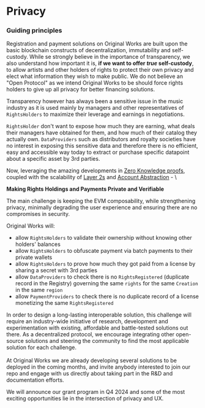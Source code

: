 # Privacy

### Guiding principles

Registration and payment solutions on Original Works are built upon the basic blockchain constructs of decentralization, immutability and self-custody. While se strongly believe in the importance of transparency, we also understand how important it is, **if we want to offer **_**true**_** self-custody**, to allow artists and other holders of rights to protect their own privacy and elect what information they wish to make public. We do not believe an "Open Protocol" as we intend Original Works to be should force rights holders to give up all privacy for better financing solutions.

Transparency however has always been a sensitive issue in the music industry as it is used mainly by managers and other representatives of `RightsHolders` to maximize their leverage and earnings in negotiations.&#x20;

`RightsHolder` don't want to expose how much they are earning, what deals their managers have obtained for them, and how much of their catalog they actually own. `DataProviders` such as distributors and royalty societies have no interest in exposing this sensitive data and therefore there is no efficient, easy and accessible way today to extract or purchase specific datapoint about a specific asset by 3rd parties.

Now, leveraging the amazing developments in [Zero Knowledge proofs](https://chain.link/education/zero-knowledge-proof-zkp), coupled with the scalability of [Layer 2s](https://www.coinbase.com/learn/crypto-basics/what-are-ethereum-layer-2-blockchains-and-how-do-they-work) and [Account Abstraction](https://ethereum.org/en/roadmap/account-abstraction/) - \


**Making Rights Holdings and Payments Private and Verifiable**&#x20;

The main challenge is keeping the EVM composability, while strengthening privacy, minimally degrading the user experience and ensuring there are no compromises in security.

Original Works will:&#x20;

* allow `RightsHolders` to validate their ownership without knowing other holders' balances
* allow `RightsHolders` to obfuscate payment via batch payments to their private wallets
* allow `RightsHolders` to prove how much they got paid from a license by sharing a secret with 3rd parties
* allow `DataProviders` to check there is no `RightsRegistered` (duplicate record in the Registry) governing the same `rights` for the same `Creation` in the same `region`
* allow `PaymentProviders` to check there is no duplicate record of a license monetizing the same  `RightsRegistered`

In order to design a long-lasting interoperable solution, this challenge will require an industry-wide initiative of research, development and experimentation with existing, affordable and battle-tested solutions out there. As a decentralized protocol, we encourage integrating other open-source solutions and steering the community to find the most applicable solution for each challenge. \
\
At Original Works we are already developing several solutions to be deployed in the coming months, and invite anybody interested to join our repo and engage with us directly about taking part in the R\&D  and documentation efforts.

We will announce our grant program in Q4 2024 and some of the most exciting opportunities lie in the intersection of privacy and UX.&#x20;
